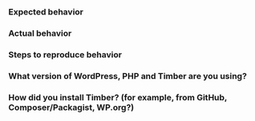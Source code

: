 ### Expected behavior
<!-- Please describe what output you expect to see from Timber -->

### Actual behavior
<!-- Please describe what you see instead. Please provide samples of HTML output or screenshots -->

### Steps to reproduce behavior
<!-- Please include complete code samples in-line or linked from [gists](https://gist.github.com/) -->

### What version of WordPress, PHP and Timber are you using?
<!-- Example: WordPress 4.4.1, PHP 5.4, Timber 0.22.5 -->

### How did you install Timber? (for example, from GitHub, Composer/Packagist, WP.org?)
<!-- Example: Upgraded to newest version via plugin updater in WordPress dashboard -->
